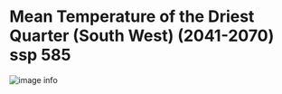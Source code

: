 # Mean Temperature of the Driest Quarter (South West) (2041-2070) ssp 585
![image info]("../../Analysis_Plots/South_West_Extent_OnlyEnvs/Mean_Temp_Driest_Qtr_SW_4170_585.png")
